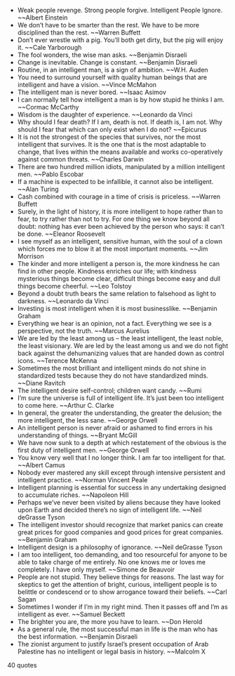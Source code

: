  - Weak people revenge. Strong people forgive. Intelligent People Ignore. ~~Albert Einstein
 - We don’t have to be smarter than the rest. We have to be more disciplined than the rest. ~~Warren Buffett
 - Don’t ever wrestle with a pig. You’ll both get dirty, but the pig will enjoy it. ~~Cale Yarborough
 - The fool wonders, the wise man asks. ~~Benjamin Disraeli
 - Change is inevitable. Change is constant. ~~Benjamin Disraeli
 - Routine, in an intelligent man, is a sign of ambition. ~~W.H. Auden
 - You need to surround yourself with quality human beings that are intelligent and have a vision. ~~Vince McMahon
 - The intelligent man is never bored. ~~Isaac Asimov
 - I can normally tell how intelligent a man is by how stupid he thinks I am. ~~Cormac McCarthy
 - Wisdom is the daughter of experience. ~~Leonardo da Vinci
 - Why should I fear death? If I am, death is not. If death is, I am not. Why should I fear that which can only exist when I do not? ~~Epicurus
 - It is not the strongest of the species that survives, nor the most intelligent that survives. It is the one that is the most adaptable to change, that lives within the means available and works co-operatively against common threats. ~~Charles Darwin
 - There are two hundred million idiots, manipulated by a million intelligent men. ~~Pablo Escobar
 - If a machine is expected to be infallible, it cannot also be intelligent. ~~Alan Turing
 - Cash combined with courage in a time of crisis is priceless. ~~Warren Buffett
 - Surely, in the light of history, it is more intelligent to hope rather than to fear, to try rather than not to try. For one thing we know beyond all doubt: nothing has ever been achieved by the person who says: it can’t be done. ~~Eleanor Roosevelt
 - I see myself as an intelligent, sensitive human, with the soul of a clown which forces me to blow it at the most important moments. ~~Jim Morrison
 - The kinder and more intelligent a person is, the more kindness he can find in other people. Kindness enriches our life; with kindness mysterious things become clear, difficult things become easy and dull things become cheerful. ~~Leo Tolstoy
 - Beyond a doubt truth bears the same relation to falsehood as light to darkness. ~~Leonardo da Vinci
 - Investing is most intelligent when it is most businesslike. ~~Benjamin Graham
 - Everything we hear is an opinion, not a fact. Everything we see is a perspective, not the truth. ~~Marcus Aurelius
 - We are led by the least among us – the least intelligent, the least noble, the least visionary. We are led by the least among us and we do not fight back against the dehumanizing values that are handed down as control icons. ~~Terence McKenna
 - Sometimes the most brilliant and intelligent minds do not shine in standardized tests because they do not have standardized minds. ~~Diane Ravitch
 - The intelligent desire self-control; children want candy. ~~Rumi
 - I’m sure the universe is full of intelligent life. It’s just been too intelligent to come here. ~~Arthur C. Clarke
 - In general, the greater the understanding, the greater the delusion; the more intelligent, the less sane. ~~George Orwell
 - An intelligent person is never afraid or ashamed to find errors in his understanding of things. ~~Bryant McGill
 - We have now sunk to a depth at which restatement of the obvious is the first duty of intelligent men. ~~George Orwell
 - You know very well that I no longer think. I am far too intelligent for that. ~~Albert Camus
 - Nobody ever mastered any skill except through intensive persistent and intelligent practice. ~~Norman Vincent Peale
 - Intelligent planning is essential for success in any undertaking designed to accumulate riches. ~~Napoleon Hill
 - Perhaps we’ve never been visited by aliens because they have looked upon Earth and decided there’s no sign of intelligent life. ~~Neil deGrasse Tyson
 - The intelligent investor should recognize that market panics can create great prices for good companies and good prices for great companies. ~~Benjamin Graham
 - Intelligent design is a philosophy of ignorance. ~~Neil deGrasse Tyson
 - I am too intelligent, too demanding, and too resourceful for anyone to be able to take charge of me entirely. No one knows me or loves me completely. I have only myself. ~~Simone de Beauvoir
 - People are not stupid. They believe things for reasons. The last way for skeptics to get the attention of bright, curious, intelligent people is to belittle or condescend or to show arrogance toward their beliefs. ~~Carl Sagan
 - Sometimes I wonder if I’m in my right mind. Then it passes off and I’m as intelligent as ever. ~~Samuel Beckett
 - The brighter you are, the more you have to learn. ~~Don Herold
 - As a general rule, the most successful man in life is the man who has the best information. ~~Benjamin Disraeli
 - The zionist argument to justify Israel’s present occupation of Arab Palestine has no intelligent or legal basis in history. ~~Malcolm X

40 quotes
